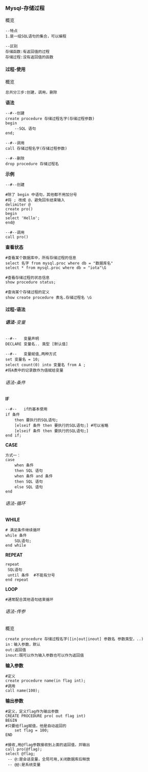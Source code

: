 ### Mysql-存储过程

概览

```
--特点
1.是一组SQL语句的集合，可以编程

--区别
存储函数:有返回值的过程
存储过程:没有返回值的函数
```

#### 过程-使用

概览

```
总共分三步:创建，调用，删除
```



**语法**

```mysql
--#--创建
create procedure 存储过程名字(存储过程参数)
begin
	--SQL 语句
end;

--#--调用
call 存储过程名字(存储过程参数)

--#--删除
drop procedure 存储过程名
```

**示例**

```MYSQL
--#--创建

#除了 begin 中语句，其他都不用加分号
#将 ; 改成 @，避免回车结束输入
delimiter @ 
create pro()
begin
select 'Hello';
end@

--#--调用
call pro()
```

**查看状态**

```mysql
#查看某个数据库中，所有存储过程的信息
select 名字 from mysql.proc where db = "数据库名"
select * from mysql.proc where db = "iota"\G

#查看存储过程的状态信息
show procedure status;

#查询某个存储过程的定义
show create procedure 表名.存储过程名 \G
```

#### 过程-语法

###### **语法**-变量

```MYSQL
--#--	变量声明
DECLARE 变量名.. 类型 [默认值]

--#--	变量赋值,两种方式
set 变量名 = 10;
select count(0) into 变量名 from A ;
#将A表中的记录数作为值赋给变量

```

###### 语法-条件

**IF**

```mysql
--#--	if的基本使用
if 条件 
	then 要执行的SQL语句;
	[elseif 条件 then 要执行的SQL语句;] #可以省略
	[elseif 条件 then 要执行的SQL语句;]
end if;
```

**CASE**

```mysql
方式一：
case 
	when 条件 
	then SQL 语句
	when 条件 and 条件
	then SQL 语句
	else SQL 语句
end
```

###### 语法-循环

**WHILE**

```mysql
# 满足条件继续循环
while 条件 
	SQL语句;
end while
```

**REPEAT**

```mysql
repeat
 SQL语句
 until 条件  #不能有分号
end repeat
```

**LOOP**

```mysql
#通常配合其他语句结束循环
```



###### 语法-传参

概览

```mysql
create procedure 存储过程名字([in|out|inout] 参数名 参数类型，..)
in：输入参数，默认
out:返回值
inout:既可以作为输入参数也可以作为返回值
```

**输入参数**

```MYSQL
#定义
create procedure name(in flag int);
#调用
call name(100);
```

**输出参数**

```MYSQL 
#定义，定义flag作为输出参数
CREATE PROCEDURE pro( out flag int)
BEGIN
#只要给flag赋值，他是自动返回的
	set flag = 100;
END

#接收,用@flag参数接收到上面的返回值，并输出
call pro(@flag);
select @flag;
 -- @:是会话变量，全局可用,关闭数据库后释放
 -- @@:是系统变量
```

